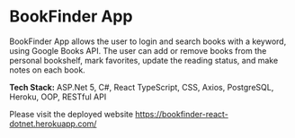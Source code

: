 # BookFinder App

BookFinder App allows the user to login and search books with a keyword, using Google Books API. The user can add or remove books from the personal bookshelf, mark favorites, update the reading status, and make notes on each book.

**Tech Stack:** ASP.Net 5, C#, React TypeScript, CSS, Axios, PostgreSQL, Heroku, OOP, RESTful API

Please visit the deployed website https://bookfinder-react-dotnet.herokuapp.com/
